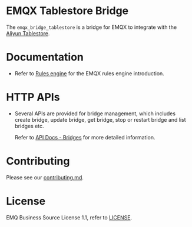 # EMQX Tablestore Bridge

The `emqx_bridge_tablestore` is a bridge for EMQX to integrate with the [Aliyun Tablestore](https://cn.aliyun.com/product/ots).

# Documentation

- Refer to [Rules engine](https://docs.emqx.com/en/enterprise/v5.0/data-integration/rules.html)
  for the EMQX rules engine introduction.

# HTTP APIs

- Several APIs are provided for bridge management, which includes create bridge,
  update bridge, get bridge, stop or restart bridge and list bridges etc.

  Refer to [API Docs - Bridges](https://docs.emqx.com/en/enterprise/v5.0/admin/api-docs.html#tag/Bridges)
  for more detailed information.

# Contributing

Please see our [contributing.md](../../CONTRIBUTING.md).

# License

EMQ Business Source License 1.1, refer to [LICENSE](BSL.txt).
